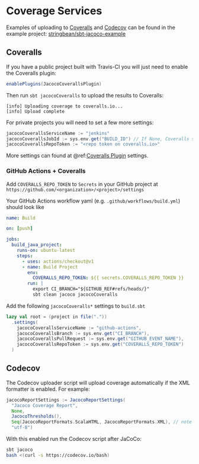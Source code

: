 # Coverage Services

Examples of uploading to [Coveralls](https://coveralls.io/) and [Codecov](https://codecov.io/gh) can be found in the
example project: [stringbean/sbt-jacoco-example](https://github.com/stringbean/sbt-jacoco-example)

## Coveralls

If you have a public project built with Travis-CI you will just need to enable the Coveralls plugin:

```scala
enablePlugins(JacocoCoverallsPlugin)
```

Then run `sbt jacocoCoveralls` to upload the results to Coveralls:

```
[info] Uploading coverage to coveralls.io...
[info] Upload complete
```

For private projects you will need to set a few more settings:

```scala
jacocoCoverallsServiceName := "jenkins"
jacocoCoverallsJobId := sys.env.get("BUILD_ID") // If None, Coveralls sets its own job ID.
jacocoCoverallsRepoToken := "<repo token on coveralls.io>"
```

More settings can found at @ref:[Coveralls Plugin](settings.md#coveralls) settings.

### GitHub Actions + Coveralls
Add `COVERALLS_REPO_TOKEN`  to `Secrets` in your GitHub project at `https://github.com/<organization>/<project>/settings`

Your GitHub Actions workflow yaml (e.g. `.github/workflows/build.yml`) should look like
```yaml
name: Build

on: [push]

jobs:
  build_java_project:
    runs-on: ubuntu-latest
    steps:
      - uses: actions/checkout@v1
      - name: Build Project
        env:
          COVERALLS_REPO_TOKEN: ${{ secrets.COVERALLS_REPO_TOKEN }}
        run: |
          export CI_BRANCH="${GITHUB_REF#refs/heads/}"
          sbt clean jacoco jacocoCoveralls
``` 
Add the following `jacocoCoveralls*` settings to `build.sbt`

```sbt
lazy val root = (project in file("."))
  .settings(
    jacocoCoverallsServiceName := "github-actions", 
    jacocoCoverallsBranch := sys.env.get("CI_BRANCH"),
    jacocoCoverallsPullRequest := sys.env.get("GITHUB_EVENT_NAME"),
    jacocoCoverallsRepoToken := sys.env.get("COVERALLS_REPO_TOKEN")
  )
```

## Codecov

The Codecov uploader script will upload coverage automatically if the XML formatter is enabled. For example:

```scala
jacocoReportSettings := JacocoReportSettings(
  "Jacoco Coverage Report",
  None,
  JacocoThresholds(),
  Seq(JacocoReportFormats.ScalaHTML, JacocoReportFormats.XML), // note XML formatter
  "utf-8")
```

With this enabled run the Codecov script after JaCoCo:

```sh
sbt jacoco
bash <(curl -s https://codecov.io/bash)
```
